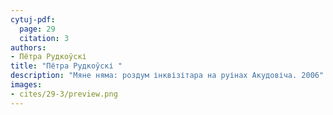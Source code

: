 ```yaml
---
cytuj-pdf:
  page: 29
  citation: 3
authors:
- Пётра Рудкоўскі 
title: "Пётра Рудкоўскі "
description: "Мяне няма: роздум інквізітара на руінах Акудовіча. 2006"
images:
- cites/29-3/preview.png
---
```

